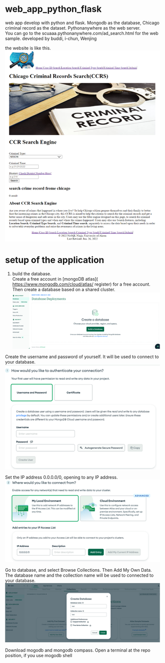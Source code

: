 # web_app_python_flask  
web app develop with python and flask. Mongodb as the database, Chicago criminal record as the dataset. Pythonanywhere as the web server.  
You can go to the scuaaa.pythonanywhere.com/ad_search.html for the web sample. 
developed by buddi, i-chun, Wenjing

the website is like this.
![](pictures/web_page.png)

# setup of the application  
1. build the database.  
Create a free account in [mongoDB atlas]( https://www.mongodb.com/cloud/atlas/ register) for a free account. Then create a database based on a shared cluster. 
![](pictures/build_data_base.png)

Create the username and password of yourself. It will be used to connect to your database.  
![](pictures/user_password.png)

Set the IP address 0.0.0.0/0, opening to any IP address.  
![](pictures/ip_set.png)

Go to database, and select Browse Collections. Then Add My Own Data. The database name and the collection name will be used to connected to your database.
![](pictures/create_collection.png)

Download mogodb and mongodb compass. Open a terminal at the repo position,  if you use mogodb shell 


